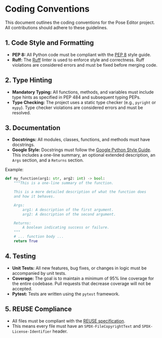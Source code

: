 <!--
SPDX-FileCopyrightText: 2025 Harri Kaimio

SPDX-License-Identifier: BSD-3-Clause
-->

# Coding Conventions

This document outlines the coding conventions for the Pose Editor project. All contributions should adhere to these guidelines.

## 1. Code Style and Formatting
-   **PEP 8:** All Python code must be compliant with the [PEP 8](https://www.python.org/dev/peps/pep-0008/) style guide.
-   **Ruff:** The [Ruff](https://github.com/astral-sh/ruff) linter is used to enforce style and correctness. Ruff violations are considered errors and must be fixed before merging code.

## 2. Type Hinting
-   **Mandatory Typing:** All functions, methods, and variables must include type hints as specified in PEP 484 and subsequent typing PEPs.
-   **Type Checking:** The project uses a static type checker (e.g., `pyright` or `mypy`). Type checker violations are considered errors and must be resolved.

## 3. Documentation
-   **Docstrings:** All modules, classes, functions, and methods must have docstrings.
-   **Google Style:** Docstrings must follow the [Google Python Style Guide](https://google.github.io/styleguide/pyguide.html#3.8-comments-and-docstrings). This includes a one-line summary, an optional extended description, an `Args` section, and a `Returns` section.

Example:
```python
def my_function(arg1: str, arg2: int) -> bool:
    """This is a one-line summary of the function.

    This is a more detailed description of what the function does
    and how it behaves.

    Args:
        arg1: A description of the first argument.
        arg2: A description of the second argument.

    Returns:
        A boolean indicating success or failure.
    """
    # ... function body ...
    return True
```

## 4. Testing
-   **Unit Tests:** All new features, bug fixes, or changes in logic must be accompanied by unit tests.
-   **Coverage:** The goal is to maintain a minimum of 95% line coverage for the entire codebase. Pull requests that decrease coverage will not be accepted.
-   **Pytest:** Tests are written using the `pytest` framework.

## 5. REUSE Compliance
-   All files must be compliant with the [REUSE specification](https://reuse.software/).
-   This means every file must have an `SPDX-FileCopyrightText` and `SPDX-License-Identifier` header.